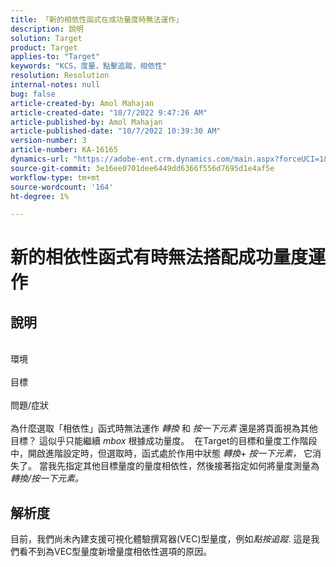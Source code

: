 ```yaml
---
title: 「新的相依性函式在成功量度時無法運作」
description: 說明
solution: Target
product: Target
applies-to: "Target"
keywords: "KCS，度量，點擊追蹤，相依性"
resolution: Resolution
internal-notes: null
bug: false
article-created-by: Amol Mahajan
article-created-date: "10/7/2022 9:47:26 AM"
article-published-by: Amol Mahajan
article-published-date: "10/7/2022 10:39:30 AM"
version-number: 3
article-number: KA-16165
dynamics-url: "https://adobe-ent.crm.dynamics.com/main.aspx?forceUCI=1&pagetype=entityrecord&etn=knowledgearticle&id=7d43650a-2546-ed11-bba1-000d3a3064b8"
source-git-commit: 3e16ee0701dee6449dd6366f556d7695d1e4af5e
workflow-type: tm+mt
source-wordcount: '164'
ht-degree: 1%

---
```


# 新的相依性函式有時無法搭配成功量度運作

## 說明

<br>環境<br><br>
目標
<br><br>問題/症狀<br><br>
為什麼選取「相依性」函式時無法運作 *轉換* 和 *按一下元素* 還是將頁面視為其他目標？ 這似乎只能繼續 *mbox* 根據成功量度。 
在Target的目標和量度工作階段中，開啟進階設定時，但選取時，函式處於作用中狀態 *轉換*+ *按一下元素，* 它消失了。 當我先指定其他目標量度的量度相依性，然後接著指定如何將量度測量為 *轉換/按一下元素。*


## 解析度


目前，我們尚未內建支援可視化體驗撰寫器(VEC)型量度，例如&#x200B;*點按追蹤*. 這是我們看不到為VEC型量度新增量度相依性選項的原因。
